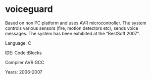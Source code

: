 voiceguard
==========

Based on non PC platform and uses AVR microcontroller.
The system controls various sensors (fire, motion detectors etc), sends voice messages. The system has been exhibited at the “BestSoft 2007”.

Language: C

IDE: Code::Blocks

Compiler AVR GCC

Years: 2006-2007 

